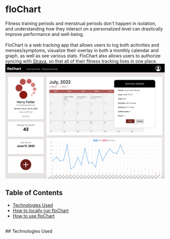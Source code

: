 # floChart
Fitness training periods and menstrual periods don't happen in isolation, and understanding how they interact on a personalized level can drastically improve performance and well-being.
<br><br>FloChart is a web tracking app that allows users to log both acitivities and menses/symptoms, visualize their overlay in both a monthly calendar and graph, as well as see various stats. 
FloChart also allows users to authorize syncing with [Strava](https://www.strava.com/), so that all of their fitness tracking lives in one place.
<br>
![floChart Homepage](/static/floChartHomepageImage.png)
<br>
## Table of Contents
* [Technologies Used](#technologiesused)
* [How to locally run floChart](#run)
* [How to use floChart](#use)
<br>
## <a name="technologiesused"></a>Technologies Used
